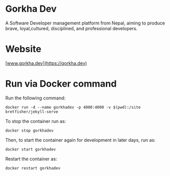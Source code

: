 # Gorkha Dev

A Software Developer management platform from Nepal, aiming to produce brave, loyal,cultured, disciplined, and professional developers.

# Website

[www.gorkha.dev](https://gorkha.dev)

# Run via Docker command

Run the following command:

```
docker run -d --name gorkhadev -p 4000:4000 -v $(pwd):/site bretfisher/jekyll-serve
```

To stop the container run as:

```
docker stop gorkhadev
```

Then, to start the container again for development in later days, run as:

```
docker start gorkhadev
```

Restart the container as:

```
docker restart gorkhadev
```
